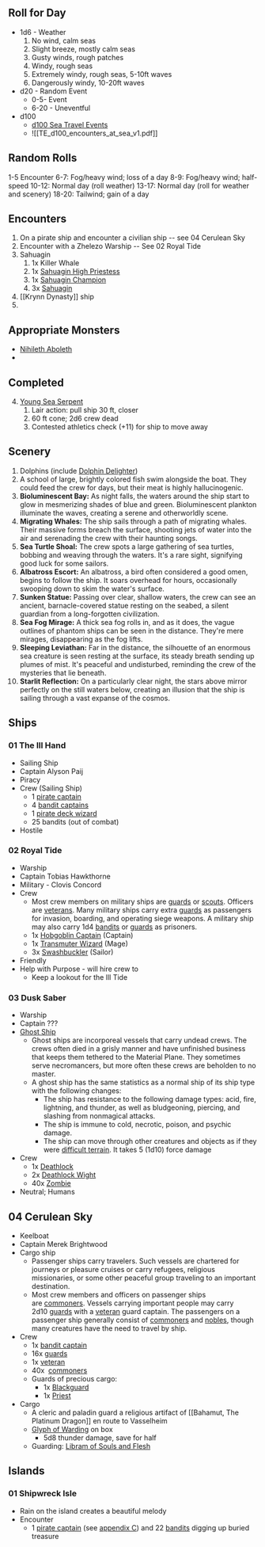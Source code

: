 
## Roll for Day

* 1d6 - Weather
	1. No wind, calm seas
	2. Slight breeze, mostly calm seas
	3. Gusty winds, rough patches
	4. Windy, rough seas
	5. Extremely windy, rough seas, 5-10ft waves
	6. Dangerously windy, 10-20ft waves
* d20 - Random Event
	* 0-5- Event
	* 6-20 - Uneventful
* d100
	* [d100 Sea Travel Events](https://www.dndspeak.com/2017/12/04/100-sea-travel-events/)
	* ![[TE_d100_encounters_at_sea_v1.pdf]]

## Random Rolls

1-5        Encounter
6-7:       Fog/heavy wind; loss of a day
8-9:       Fog/heavy wind; half-speed
10-12:   Normal day (roll weather)
13-17:   Normal day (roll for weather and scenery)
18-20:   Tailwind; gain of a day
## Encounters

1. On a pirate ship and encounter a civilian ship -- see 04 Cerulean Sky
2. Encounter with a Zhelezo Warship -- See 02 Royal Tide
3. Sahuagin
	1. 1x Killer Whale
	1. 1x [Sahuagin High Priestess](https://www.dndbeyond.com/monsters/316516-sahuagin-high-priestess)
	1. 1x [Sahuagin Champion](https://www.dndbeyond.com/monsters/316122-sahuagin-champion)
	1. 3x [Sahuagin](https://www.dndbeyond.com/encounter-builder)
4. [[Krynn Dynasty]] ship
5. 

## Appropriate Monsters
* [Nihileth Aboleth](https://www.dndbeyond.com/monsters/4340159-nihileth-aboleth)
* 

## Completed

4. [Young Sea Serpent](https://www.dndbeyond.com/monsters/2059767-young-sea-serpent)
	1. Lair action: pull ship 30 ft, closer
	2. 60 ft cone; 2d6 crew dead
	3. Contested athletics check (+11) for ship to move away
## Scenery

1. Dolphins (include [Dolphin Delighter](https://www.dndbeyond.com/monsters/2560779-dolphin-delighter))
2. A school of large, brightly colored fish swim alongside the boat. They could feed the crew for days, but their meat is highly hallucinogenic.
3. **Bioluminescent Bay:** As night falls, the waters around the ship start to glow in mesmerizing shades of blue and green. Bioluminescent plankton illuminate the waves, creating a serene and otherworldly scene.
4. **Migrating Whales:** The ship sails through a path of migrating whales. Their massive forms breach the surface, shooting jets of water into the air and serenading the crew with their haunting songs.
5. **Sea Turtle Shoal:** The crew spots a large gathering of sea turtles, bobbing and weaving through the waters. It's a rare sight, signifying good luck for some sailors.
6. **Albatross Escort:** An albatross, a bird often considered a good omen, begins to follow the ship. It soars overhead for hours, occasionally swooping down to skim the water's surface.
7. **Sunken Statue:** Passing over clear, shallow waters, the crew can see an ancient, barnacle-covered statue resting on the seabed, a silent guardian from a long-forgotten civilization.
8. **Sea Fog Mirage:** A thick sea fog rolls in, and as it does, the vague outlines of phantom ships can be seen in the distance. They're mere mirages, disappearing as the fog lifts.
9. **Sleeping Leviathan:** Far in the distance, the silhouette of an enormous sea creature is seen resting at the surface, its steady breath sending up plumes of mist. It's peaceful and undisturbed, reminding the crew of the mysteries that lie beneath.
10. **Starlit Reflection:** On a particularly clear night, the stars above mirror perfectly on the still waters below, creating an illusion that the ship is sailing through a vast expanse of the cosmos.

## Ships

### 01 The Ill Hand

* Sailing Ship
* Captain Alyson Paij
* Piracy
* Crew (Sailing Ship)
	* 1 [pirate captain](https://www.dndbeyond.com/monsters/316600-pirate-captain)
	* 4 [bandit captains](https://www.dndbeyond.com/monsters/16799-bandit-captain)
	* 1 [pirate deck wizard](https://www.dndbeyond.com/monsters/316603-pirate-deck-wizard)
	* 25 bandits (out of combat)
* Hostile

### 02 Royal Tide

* Warship
* Captain Tobias Hawkthorne
* Military - Clovis Concord
* Crew
	* Most crew members on military ships are [guards](https://www.dndbeyond.com/monsters/16915-guard) or [scouts](https://www.dndbeyond.com/monsters/17007-scout). Officers are [veterans](https://www.dndbeyond.com/monsters/17045-veteran). Many military ships carry extra [guards](https://www.dndbeyond.com/monsters/16915-guard) as passengers for invasion, boarding, and operating siege weapons. A military ship may also carry 1d4 [bandits](https://www.dndbeyond.com/monsters/16798-bandit) or [guards](https://www.dndbeyond.com/monsters/16915-guard) as prisoners.
	* 1x [Hobgoblin Captain](https://www.dndbeyond.com/monsters/17160-hobgoblin-captain) (Captain)
	* 1x [Transmuter Wizard](https://www.dndbeyond.com/monsters/2560943-transmuter-wizard) (Mage)
	* 3x [Swashbuckler](https://www.dndbeyond.com/monsters/2560936-swashbuckler) (Sailor)
* Friendly
* Help with Purpose - will hire crew to
	* Keep a lookout for the Ill Tide
### 03 Dusk Saber

* Warship
* Captain ???
* [Ghost Ship](https://www.dndbeyond.com/sources/gos/of-ships-and-the-sea#Ghost)
	* Ghost ships are incorporeal vessels that carry undead crews. The crews often died in a grisly manner and have unfinished business that keeps them tethered to the Material Plane. They sometimes serve necromancers, but more often these crews are beholden to no master.
	* A ghost ship has the same statistics as a normal ship of its ship type with the following changes:
		- The ship has resistance to the following damage types: acid, fire, lightning, and thunder, as well as bludgeoning, piercing, and slashing from nonmagical attacks.
		- The ship is immune to cold, necrotic, poison, and psychic damage.
		- The ship can move through other creatures and objects as if they were [difficult terrain](https://www.dndbeyond.com/sources/basic-rules/adventuring#DifficultTerrain). It takes 5 (1d10) force damage
* Crew
	* 1x [Deathlock](https://www.dndbeyond.com/monsters/2560767-deathlock)
	* 2x [Deathlock Wight](https://www.dndbeyond.com/monsters/2560766-deathlock-wight)
	* 40x [Zombie](https://www.dndbeyond.com/monsters/17077-zombie)
* Neutral; Humans

## 04 Cerulean Sky

* Keelboat
* Captain Merek Brightwood
* Cargo ship
	* Passenger ships carry travelers. Such vessels are chartered for journeys or pleasure cruises or carry refugees, religious missionaries, or some other peaceful group traveling to an important destination.
	* Most crew members and officers on passenger ships are [commoners](https://www.dndbeyond.com/monsters/16829-commoner). Vessels carrying important people may carry 2d10 [guards](https://www.dndbeyond.com/monsters/16915-guard) with a [veteran](https://www.dndbeyond.com/monsters/17045-veteran) guard captain. The passengers on a passenger ship generally consist of [commoners](https://www.dndbeyond.com/monsters/16829-commoner) and [nobles](https://www.dndbeyond.com/monsters/16966-noble), though many creatures have the need to travel by ship.
* Crew
	* 1x [bandit captain](https://www.dndbeyond.com/monsters/16799-bandit-captain)
	* 16x [guards](https://www.dndbeyond.com/monsters/16915-guard)
	* 1x [veteran](https://www.dndbeyond.com/monsters/17045-veteran)
	* 40x  [commoners](https://www.dndbeyond.com/monsters/16829-commoner)
	* Guards of precious cargo:
		* 1x [Blackguard](https://www.dndbeyond.com/monsters/2560741-blackguard)
		* 1x  [Priest](https://www.dndbeyond.com/monsters/16985-priest)
* Cargo
	* A cleric and paladin guard a religious artifact of [[Bahamut, The Platinum Dragon]] en route to Vasselheim
	* [Glyph of Warding](https://www.dndbeyond.com/spells/glyph-of-warding) on box
		* 5d8 thunder damage, save for half
	* Guarding: [Libram of Souls and Flesh](https://www.dndbeyond.com/magic-items/2412349-libram-of-souls-and-flesh)
## Islands

### 01 Shipwreck Isle

* Rain on the island creates a beautiful melody
* Encounter
	* 1 [pirate captain](https://www.dndbeyond.com/monsters/316600-pirate-captain) (see [appendix C](https://www.dndbeyond.com/sources/gos/monsters-and-npcs#PirateCaptain)) and 22 [bandits](https://www.dndbeyond.com/monsters/16798-bandit) digging up buried treasure